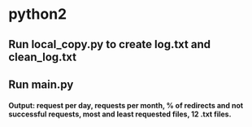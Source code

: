 # python2

## Run local_copy.py to create log.txt and clean_log.txt
## Run main.py
#### Output: request per day, requests per month, % of redirects and not successful requests, most and least requested files, 12 .txt files.
